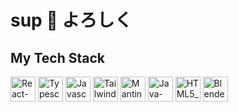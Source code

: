 <h1> sup 👋 よろしく </h1>

<h2> My Tech Stack </h2>
<img src="https://github.com/IMIHonigmann/IMIHonigmann/assets/129157644/621b9dfc-9002-4264-8d6e-c0da6b7013d2" alt="React-icon" width="40" height="40"/>
<img src="https://github.com/IMIHonigmann/IMIHonigmann/assets/129157644/b556a9f4-a66e-4ae8-8db4-32e7fd65e878" alt="Typescript_logo_2020" width="40" height="40"/>
<img src="https://github.com/IMIHonigmann/IMIHonigmann/assets/129157644/8c017432-49fc-4355-9c28-40e04df5b284" alt="Javascript_logo" width="40" height="40"/>
<img src="https://github.com/IMIHonigmann/IMIHonigmann/assets/129157644/54015e41-d6fc-4662-b901-e8b1bf0d183f" alt="Tailwind_CSS_Logo" width="40" height="40"/>
<img src="https://github.com/IMIHonigmann/IMIHonigmann/assets/129157644/5416b256-bb2e-49c7-80cf-f6078731d396" alt="Mantine_logo" width="40" height="40"/>
<img src="https://github.com/IMIHonigmann/IMIHonigmann/assets/129157644/2ee071dd-0511-4e57-b7a5-6a30703f8e89" alt="Java-Logo" width="40" height="40"/>
<img src="https://github.com/IMIHonigmann/IMIHonigmann/assets/129157644/767c8db5-a7ca-4f91-966d-185adbe49a5c" alt="HTML5_logo" width="40" height="40"/>
<img src="https://github.com/IMIHonigmann/IMIHonigmann/assets/129157644/cfa6f524-c774-4adc-ae89-717c049c9bbb" alt="Blender_logo" width="40" height="40"/>

